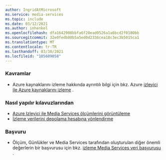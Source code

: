 ```yaml
---
author: IngridAtMicrosoft
ms.service: media-services
ms.topic: include
ms.date: 03/12/2021
ms.author: inhenkel
ms.openlocfilehash: dfa1642908bbfa6f20ead0526a1a6bcd2f0180bb
ms.sourcegitcommit: 32e0fedb80b5a5ed0d2336cea18c3ec3b5015ca1
ms.translationtype: MT
ms.contentlocale: tr-TR
ms.lasthandoff: 03/30/2021
ms.locfileid: "105609058"
---
```

<!-- Monitoring next steps -->
### <a name="concepts"></a>Kavramlar

- Azure kaynaklarını izleme hakkında ayrıntılı bilgi için bkz. Azure [izleyici ile Azure kaynaklarını izleme](../../../azure-monitor/essentials/monitor-azure-resource.md) .

### <a name="how-to-guides"></a>Nasıl yapılır kılavuzlarından

- [Azure Izleyici ile Media Services ölçümlerini görüntüleme](../media-services-metrics-howto.md)
- [İzleme verilerini depolama hesabına yönlendirme](../media-services-diagnostic-logs-howto.md)

### <a name="reference"></a>Başvuru

- Ölçüm, Günlükler ve Media Services tarafından oluşturulan diğer önemli değerlerin bir başvurusu için bkz. [izleme Media Services veri başvurusu](../monitoring/monitor-media-services-data-reference.md) .